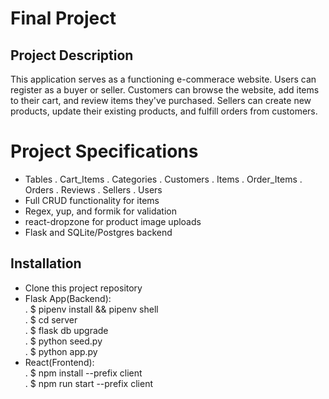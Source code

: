 # Final Project
## Project Description
This application serves as a functioning e-commerace website. Users can register as a buyer or seller. Customers can browse the website, add items to their cart, and review items they've purchased. Sellers can create new products, update their existing products, and fulfill orders from customers. 

# Project Specifications
- Tables
 . Cart_Items
 . Categories
 . Customers
 . Items
 . Order_Items
 . Orders
 . Reviews
 . Sellers
 . Users
- Full CRUD functionality for items 
- Regex, yup, and formik for validation
- react-dropzone for product image uploads
- Flask and SQLite/Postgres backend

## Installation
- Clone this project repository
- Flask App(Backend): <br>
 . $ pipenv install && pipenv shell<br>
 . $ cd server<br>
 . $ flask db upgrade<br>
 . $ python seed.py<br>
 . $ python app.py<br>
- React(Frontend): <br>
 . $ npm install --prefix client<br>
 . $ npm run start --prefix client<br>


